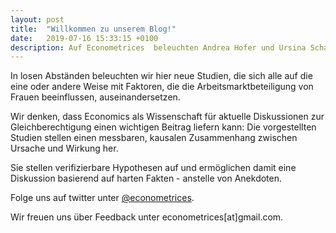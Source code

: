 ```yaml
---
layout: post
title:  "Willkommen zu unserem Blog!"
date:   2019-07-16 15:33:15 +0100
description: Auf Econometrices  beleuchten Andrea Hofer und Ursina Schaede neue Studien, die sich alle auf die eine oder andere Weise mit Faktoren, die die Arbeitsmarktbeteiligung von Frauen beeinflussen, auseinandersetzen.
---
```


In losen Abständen beleuchten wir hier neue Studien, die sich alle auf die eine oder andere Weise mit Faktoren, die die Arbeitsmarktbeteiligung von Frauen beeinflussen, auseinandersetzen.

Wir denken, dass Economics als Wissenschaft für aktuelle Diskussionen zur Gleichberechtigung einen wichtigen Beitrag liefern kann: Die vorgestellten Studien stellen einen messbaren, kausalen Zusammenhang zwischen Ursache und Wirkung her.

Sie stellen verifizierbare Hypothesen auf und ermöglichen damit eine Diskussion basierend auf harten Fakten - anstelle von Anekdoten.

Folge uns auf twitter unter [@econometrices](https://twitter.com/econometrices).

Wir freuen uns über Feedback unter econometrices[at]gmail.com.
